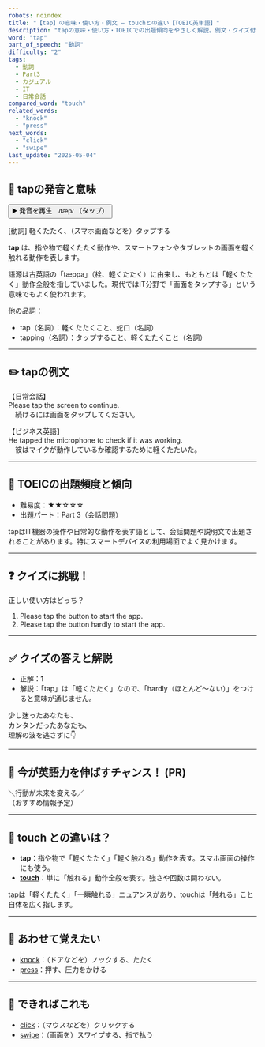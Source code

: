 ```yaml
---
robots: noindex
title: "【tap】の意味・使い方・例文 ― touchとの違い【TOEIC英単語】"
description: "tapの意味・使い方・TOEICでの出題傾向をやさしく解説。例文・クイズ付きでtouchとの違いもわかりやすく学べます。"
word: "tap"
part_of_speech: "動詞"
difficulty: "2"
tags:
  - 動詞
  - Part3
  - カジュアル
  - IT
  - 日常会話
compared_word: "touch"
related_words:
  - "knock"
  - "press"
next_words:
  - "click"
  - "swipe"
last_update: "2025-05-04"
---
```


## 🔰 tapの発音と意味

<button class="play-audio" onclick="playTTS('tap')">
  <span class="play-audio-main">
    ▶️ 発音を再生　/tæp/
  </span>
  <span class="play-audio-sub">
    （タップ）
  </span>
</button>

[動詞] 軽くたたく、（スマホ画面などを）タップする

**tap** は、指や物で軽くたたく動作や、スマートフォンやタブレットの画面を軽く触れる動作を表します。

語源は古英語の「tæppa」（栓、軽くたたく）に由来し、もともとは「軽くたたく」動作全般を指していました。現代ではIT分野で「画面をタップする」という意味でもよく使われます。

他の品詞：  
- tap（名詞）：軽くたたくこと、蛇口（名詞）
- tapping（名詞）：タップすること、軽くたたくこと（名詞）

---

## ✏️ tapの例文

【日常会話】  
Please tap the screen to continue.  
　続けるには画面をタップしてください。

【ビジネス英語】  
He tapped the microphone to check if it was working.  
　彼はマイクが動作しているか確認するために軽くたたいた。

---

## 🎯 TOEICの出題頻度と傾向

- 難易度：★★☆☆☆
- 出題パート：Part 3（会話問題）

tapはIT機器の操作や日常的な動作を表す語として、会話問題や説明文で出題されることがあります。特にスマートデバイスの利用場面でよく見かけます。

---

## ❓ クイズに挑戦！

正しい使い方はどっち？

1. Please tap the button to start the app.  
2. Please tap the button hardly to start the app.

---

## ✅ クイズの答えと解説

- 正解：**1**
- 解説：「tap」は「軽くたたく」なので、「hardly（ほとんど～ない）」をつけると意味が通じません。

少し迷ったあなたも、  
カンタンだったあなたも、  
理解の波を逃さずに👇️

---

## 🚀 今が英語力を伸ばすチャンス！ (PR)

<div class="info-center">
＼行動が未来を変える／<br>  
（おすすめ情報予定）
</div>

---

## 🤔  touch との違いは？

- **tap**：指や物で「軽くたたく」「軽く触れる」動作を表す。スマホ画面の操作にも使う。
- **[touch](/word/touch/)**：単に「触れる」動作全般を表す。強さや回数は問わない。

tapは「軽くたたく」「一瞬触れる」ニュアンスがあり、touchは「触れる」こと自体を広く指します。

---

## 🧩 あわせて覚えたい

- [knock](/word/knock/)：（ドアなどを）ノックする、たたく
- [press](/word/press/)：押す、圧力をかける

---

## 📖 できればこれも

- [click](/word/click/)：（マウスなどを）クリックする
- [swipe](/word/swipe/)：（画面を）スワイプする、指で払う

<!-- cvid: aid14_bid14 -->
